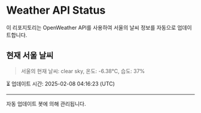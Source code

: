 
# Weather API Status

이 리포지토리는 OpenWeather API를 사용하여 서울의 날씨 정보를 자동으로 업데이트합니다.

## 현재 서울 날씨
> 서울의 현재 날씨: clear sky, 온도: -6.38°C, 습도: 37%

⏳ 업데이트 시간: 2025-02-08 04:16:23 (UTC)

---
자동 업데이트 봇에 의해 관리됩니다.

